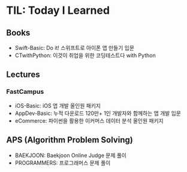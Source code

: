 # TIL: Today I Learned

## Books
- Swift-Basic: Do it! 스위프트로 아이폰 앱 만들기 입문
- CTwithPython: 이것이 취업을 위한 코딩테스트다 with Python

## Lectures
### FastCampus
- iOS-Basic: iOS 앱 개발 올인원 패키지
- AppDev-Basic: 누적 다운로드 120만+ 1인 개발자와 함께하는 앱 개발 입문
- eCommerce: 파이썬을 활용한 이커머스 데이터 분석 올인원 패키지

## APS (Algorithm Problem Solving)
- BAEKJOON: Baekjoon Online Judge 문제 풀이
- PROGRAMMERS: 프로그래머스 문제 풀이
